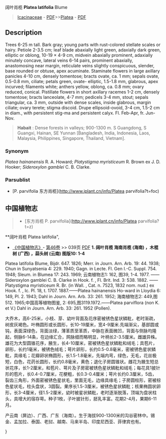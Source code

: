 阔叶肖榄  **Platea latifolia** Blume

> [Icacinaceae](http://www.iplant.cn/info/Icacinaceae?t=foc) - [PDF](http://www.iplant.cn/foc/pdf/Icacinaceae.pdf)>>[Platea](http://www.iplant.cn/info/Platea?t=foc) - [PDF](http://www.iplant.cn/foc/pdf/Platea.pdf)

## Description

Trees 6-25 m tall. Bark gray; young parts with rust-colored stellate scales or hairy. Petiole 2-3.5 cm; leaf blade abaxially light green, adaxially dark green, elliptic or oblong, 10-19 × 4-9 cm, midvein abaxially prominent, adaxially minutely concave, lateral veins 6-14 pairs, prominent abaxially, anastomosing near margin, reticulate veins slightly conspicuous, slender, base rounded or obtuse, apex acuminate. Staminate flowers in large axillary panicles 4-10 cm, densely tomentose; bracts ovate, ca. 1 mm; sepals ovate, 0.5-0.8 mm, ciliate; petals green, ovate- elliptic, 1.5-1.8 mm, glabrous, apex incurved; filaments white; anthers yellow, oblong, ca. 0.8 mm; ovary reduced, conical. Pistillate flowers in short axillary racemes 1-2 cm, densely tomentose; bracts lanceolate, 4-7 mm; pedicels 3-4 mm, stout; sepals triangular, ca. 3 mm, outside with dense scales, inside glabrous, margin ciliate; ovary terete; stigma discoid. Drupe ellipsoid-ovoid, 3-4 cm, 1.5-2 cm in diam., with persistent stig-ma and persistent calyx. Fl. Feb-Apr, fr. Jun-Nov.


> **Habait** : 
> Dense forests in valleys; 900-1300 m. S Guangdong, S Guangxi, Hainan, SE Yunnan [Bangladesh, India, Indonesia, Laos, Malaysia, Philippines, Singapore, Thailand, Vietnam].

### Synonym
*Platea hainanensis* R. A. Howard; *Platystigma myristiceum* R. Brown ex J. D. Hooker; *Sideroxylon gamblei* C. B. Clarke.

### Parsublist

* [P.  parvifolia  东方肖榄](http://www.iplant.cn/info/Platea parvifolia?t=foc)

## 中国植物志

> * [东方肖榄  P.  parvifolia](http://www.iplant.cn/info/Platea parvifolia?t=z)


**阔叶肖榄 Platea latifolia",


* [《中国植物志》](http://www.iplant.cn/frps)- [第46卷](http://www.iplant.cn/frps/vol/46) >> 039页 [PDF](http://www.iplant.cn/frps/pdf/46/039.pdf)
**1. 阔叶肖榄 海南肖榄 (海南) ，木棍树 (广西) ，蒜头树 (云南) 图版10: 1-4**

Platea latifolia Blume, Bijdr. 647. 1826; Merr. in Journ. Arn. Arb. 19: 44. 1938; Chun in Sunyatsenia 4: 229. 1940; Gagn. in Lecte. Fl. Gen I.-C. Suppl. 754. 1948; Sleum. in Blumea 17: 243. 1969; 云南植物志1: 162, 图39, 1-4. 1977. ——Sideroxylon gamblei C. B. Clarke in Hook. f. , Fl. Brit. Ind. 3: 538. 1882. ——Platystigma myristiceum R. Br. (in Wall. , Cat. n. 7523, 1832 nom. nud.) ex Hook. f. , Ic. Pl. 18, t. 1707. 1887.——Platea hainanensis Ho-ward in Lloydia 6: 149, Pl. 2. 1943; Dahl in Journ. Arn. Arb. 33: 261. 1952; 海南植物志2: 449,图512. 1965;中国高等植物图鉴, 2: 695,图3119.1972.——Platea parviflora (non K. et V.) Dahl in Journ. Arn. Arb. 33: 261. 1952 (Pollen).

大乔木，高6-25米，小枝、芽、幼叶背面及花序密被锈色星状鳞粃，老时渐疏，树皮灰褐色。叶椭圆形或长圆形，长10-19厘米，宽4-9厘米.先端渐尖，基部圆或钝，表面深绿色，背面淡绿，薄革质至革质，中脉在表面微凹，背面与侧脉均隆起，侧脉6-14条，在边缘汇合，网脉细而略明显，叶柄长2-3.5厘米。雌雄异株。雄花为大型圆锥花序，腋生，长4-10厘米，密被锈色星状鳞粃和绒毛；具苞片，卵形，长约1毫米，被锈色绒毛；萼片卵形，长约0.5-0.8毫米，密被锈色星状鳞粃，具缘毛；花瓣卵状椭圆形，长1.5-1.8毫米，先端内弯，绿色，无毛，花丝极短，白色，花药长圆形，长约0.8毫米，黄色；退化子房圆锥状。雌花为腋生短总状花序，长1-2厘米，和苞片、萼片及子房密被锈色星状鳞粃和绒毛；每花具1披针形的苞片，长0.4-0.7厘米，花梗粗，长0.3-0.4厘米；萼片长约0.3厘米，5齿，裂齿三角形，外面密被锈色星状毛，里面无毛，边缘具缘毛；子房圆柱形，密被棕色星状毛，柱头盘状，3圆裂。果序长1.5-3厘米，被锈色星状鳞粃；核果椭圆状卵形，长3-4厘米，径1.5-2厘米，幼时被星状鳞粃，老时逐渐脱落，顶端为盘状柱头，具增大的宿存萼。种子1枚，子叶披针形，胚乳丰富。花期2-4月，果期6-11月。

产云南（屏边）、广西、广东（海南）。生于海拔900-1300米的沟谷密林中。锡金、孟加拉、泰国、老挝、越南、马来半岛、印度尼西亚、菲律宾也有。

}